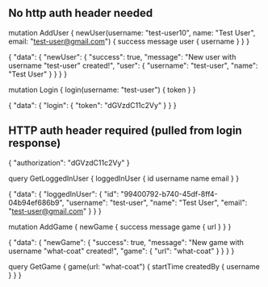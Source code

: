 ## No http auth header needed

mutation AddUser {
  newUser(username: "test-user10", name: "Test User", email: "test-user@gmail.com") {
    success
    message
    user {
      username
    }
  }
}

{
  "data": {
    "newUser": {
      "success": true,
      "message": "New user with username \"test-user\" created!",
      "user": {
        "username": "test-user",
        "name": "Test User"
      }
    }
  }
}

mutation Login {
  login(username: "test-user") {
    token
  }
}

{
  "data": {
    "login": {
      "token": "dGVzdC11c2Vy"
    }
  }
}

## HTTP auth header required (pulled from login response)

{
  "authorization": "dGVzdC11c2Vy"
}

query GetLoggedInUser {
  loggedInUser {
    id
    username
    name
    email
  }
}

{
  "data": {
    "loggedInUser": {
      "id": "99400792-b740-45df-8ff4-04b94ef686b9",
      "username": "test-user",
      "name": "Test User",
      "email": "test-user@gmail.com"
    }
  }
}

mutation AddGame {
  newGame {
    success
    message
    game {
      url
    }
  }
}

{
  "data": {
    "newGame": {
      "success": true,
      "message": "New game with username \"what-coat\" created!",
      "game": {
        "url": "what-coat"
      }
    }
  }
}

query GetGame {
  game(url: "what-coat") {
    startTime
    createdBy {
      username
    }
  }
}